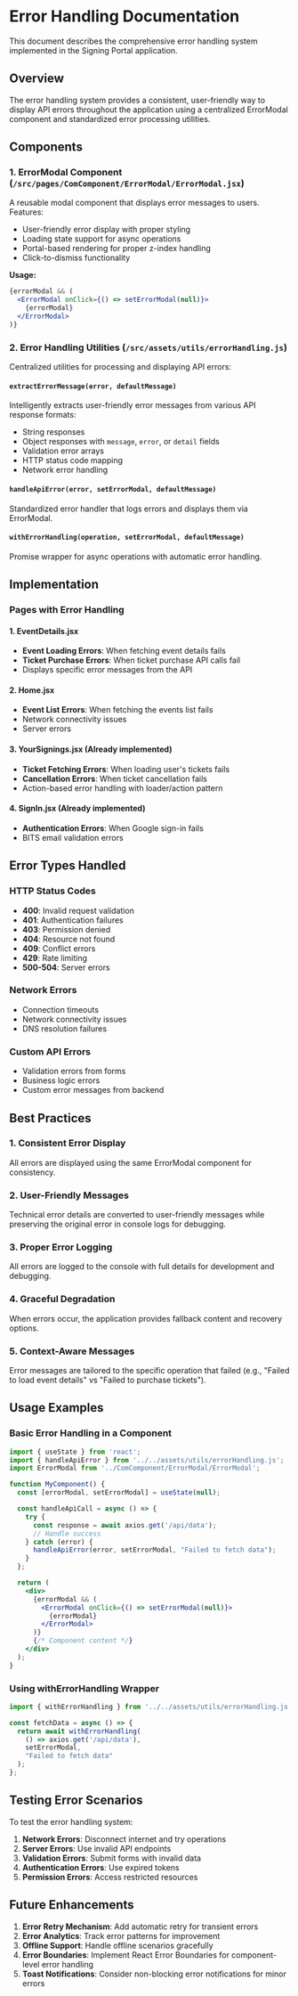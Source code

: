 # Error Handling Documentation

This document describes the comprehensive error handling system implemented in the Signing Portal application.

## Overview

The error handling system provides a consistent, user-friendly way to display API errors throughout the application using a centralized ErrorModal component and standardized error processing utilities.

## Components

### 1. ErrorModal Component (`/src/pages/ComComponent/ErrorModal/ErrorModal.jsx`)

A reusable modal component that displays error messages to users. Features:
- User-friendly error display with proper styling
- Loading state support for async operations
- Portal-based rendering for proper z-index handling
- Click-to-dismiss functionality

**Usage:**
```jsx
{errorModal && (
  <ErrorModal onClick={() => setErrorModal(null)}>
    {errorModal}
  </ErrorModal>
)}
```

### 2. Error Handling Utilities (`/src/assets/utils/errorHandling.js`)

Centralized utilities for processing and displaying API errors:

#### `extractErrorMessage(error, defaultMessage)`
Intelligently extracts user-friendly error messages from various API response formats:
- String responses
- Object responses with `message`, `error`, or `detail` fields
- Validation error arrays
- HTTP status code mapping
- Network error handling

#### `handleApiError(error, setErrorModal, defaultMessage)`
Standardized error handler that logs errors and displays them via ErrorModal.

#### `withErrorHandling(operation, setErrorModal, defaultMessage)`
Promise wrapper for async operations with automatic error handling.

## Implementation

### Pages with Error Handling

#### 1. EventDetails.jsx
- **Event Loading Errors**: When fetching event details fails
- **Ticket Purchase Errors**: When ticket purchase API calls fail
- Displays specific error messages from the API

#### 2. Home.jsx
- **Event List Errors**: When fetching the events list fails
- Network connectivity issues
- Server errors

#### 3. YourSignings.jsx (Already implemented)
- **Ticket Fetching Errors**: When loading user's tickets fails
- **Cancellation Errors**: When ticket cancellation fails
- Action-based error handling with loader/action pattern

#### 4. SignIn.jsx (Already implemented)
- **Authentication Errors**: When Google sign-in fails
- BITS email validation errors

## Error Types Handled

### HTTP Status Codes
- **400**: Invalid request validation
- **401**: Authentication failures
- **403**: Permission denied
- **404**: Resource not found
- **409**: Conflict errors
- **429**: Rate limiting
- **500-504**: Server errors

### Network Errors
- Connection timeouts
- Network connectivity issues
- DNS resolution failures

### Custom API Errors
- Validation errors from forms
- Business logic errors
- Custom error messages from backend

## Best Practices

### 1. Consistent Error Display
All errors are displayed using the same ErrorModal component for consistency.

### 2. User-Friendly Messages
Technical error details are converted to user-friendly messages while preserving the original error in console logs for debugging.

### 3. Proper Error Logging
All errors are logged to the console with full details for development and debugging.

### 4. Graceful Degradation
When errors occur, the application provides fallback content and recovery options.

### 5. Context-Aware Messages
Error messages are tailored to the specific operation that failed (e.g., "Failed to load event details" vs "Failed to purchase tickets").

## Usage Examples

### Basic Error Handling in a Component

```jsx
import { useState } from 'react';
import { handleApiError } from '../../assets/utils/errorHandling.js';
import ErrorModal from '../ComComponent/ErrorModal/ErrorModal';

function MyComponent() {
  const [errorModal, setErrorModal] = useState(null);

  const handleApiCall = async () => {
    try {
      const response = await axios.get('/api/data');
      // Handle success
    } catch (error) {
      handleApiError(error, setErrorModal, "Failed to fetch data");
    }
  };

  return (
    <div>
      {errorModal && (
        <ErrorModal onClick={() => setErrorModal(null)}>
          {errorModal}
        </ErrorModal>
      )}
      {/* Component content */}
    </div>
  );
}
```

### Using withErrorHandling Wrapper

```jsx
import { withErrorHandling } from '../../assets/utils/errorHandling.js';

const fetchData = async () => {
  return await withErrorHandling(
    () => axios.get('/api/data'),
    setErrorModal,
    "Failed to fetch data"
  );
};
```

## Testing Error Scenarios

To test the error handling system:

1. **Network Errors**: Disconnect internet and try operations
2. **Server Errors**: Use invalid API endpoints
3. **Validation Errors**: Submit forms with invalid data
4. **Authentication Errors**: Use expired tokens
5. **Permission Errors**: Access restricted resources

## Future Enhancements

1. **Error Retry Mechanism**: Add automatic retry for transient errors
2. **Error Analytics**: Track error patterns for improvement
3. **Offline Support**: Handle offline scenarios gracefully
4. **Error Boundaries**: Implement React Error Boundaries for component-level error handling
5. **Toast Notifications**: Consider non-blocking error notifications for minor errors